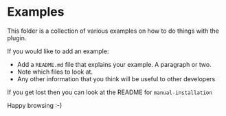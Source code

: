 # Examples

This folder is a collection of various examples on how to do things with the plugin. 

If you would like to add an example:
- Add a `README.md` file that explains your example. A paragraph or two.  
- Note which files to look at. 
- Any other information that you think will be useful to other developers

If you get lost then you can look at the README for `manual-installation`

Happy browsing :-) 